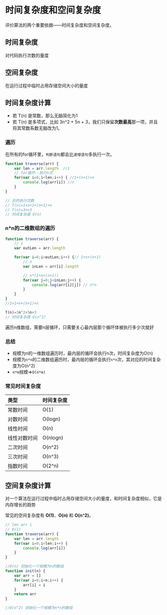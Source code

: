 # 时间复杂度和空间复杂度

评价算法的两个重要依据——时间复杂度和空间复杂度。

## 时间复杂度

对代码执行次数的量度

## 空间复杂度

在运行过程中临时占用存储空间大小的量度

## 时间复杂度计算

- 若 T(n) 是常数，那么无脑简化为1
- 若 T(n) 是多项式，比如 3n^2 + 5n + 3，我们只保留**次数最高**那一项，并且将其常数系数无脑改为1。

### 遍历

在所有的for循环里，`判断语句`都会比`递增语句`多执行一次。

``` js
function traverse(arr) {
    var len = arr.length  //1
    // for循环--执行n次
    for(var i=0;i<len;i++) { //1+(n+1)+n
        console.log(arr[i]) //n
    }
}

// 总的执行次数
// T(n)=1+n+1+(n+1)+n
// T(n)=3n+3
// 时间复杂度 O(n)
```

### n*n的二维数组的遍历

``` js
function traverse(arr) {
    // 1
    var outLen = arr.length

    for(var i=0;i<outLen;i++) {// 1+n+(n+1)
        // n
        var inLen = arr[i].length

        // n*(1+n+(n+1))
        for(var j=0;j<inLen;j++) {
            console.log(arr[i][j]) // n*n
        }
    }
}
//1+1+n+(n+1)+n

T(n)=3n^2+5n+3
// 时间复杂度 O(n^2)
```

遍历n维数组，需要n层循环，只需要关心最内层那个循环体被执行多少次就好

### 总结

- 规模为n的一维数组遍历时，最内层的循环会执行n次，时间复杂度为O(n)
- 规模为`n*n`的二维数组遍历时，最内层的循环会执行`n*n`次，其对应的时间复杂度为O(n^2)
- `n*m`规模=>`O(n*m)`

### 常见时间复杂度

|类型|时间复杂度|
|:--|:--|
|常数时间|O(1)|
|对数时间|O(logn)|
|线性时间|O(n)|
|线性对数时间|O(nlogn)|
|二次时间|O(n^2)|
|三次时间|O(n^3)|
|指数时间|O(2^n)|

## 空间复杂度计算

对一个算法在运行过程中临时占用存储空间大小的量度，和时间复杂度相似，它是内存增长的趋势

常见的空间复杂度有 **O(1)**、**O(n)** 和 **O(n^2)**。

``` js
// len arr i
// O(1)
function traverse(arr) {
    var len = arr.length
    for(var i=0;i<len;i++) {
        console.log(arr[i])
    }
}

//O(n) 初始化一个规模为n的数组
function init(n) {
    var arr = []
    for(var i=0;i<n;i++) {
        arr[i] = i
    }
    return arr
}

//O(n^2) 初始化一个规模为n*n的数组
```
